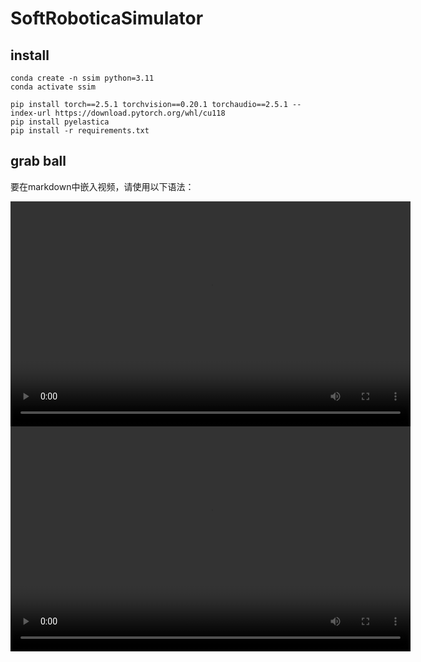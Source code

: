 # SoftRoboticaSimulator

## install
```shell
conda create -n ssim python=3.11
conda activate ssim

pip install torch==2.5.1 torchvision==0.20.1 torchaudio==2.5.1 --index-url https://download.pytorch.org/whl/cu118
pip install pyelastica
pip install -r requirements.txt

```

## grab ball


要在markdown中嵌入视频，请使用以下语法：

<video width="640" height="360" controls>
  <source src="videos/2d.mp4" type="video/mp4">
  Your browser does not support the video tag.
</video>

<video width="640" height="360" controls>
  <source src="videos/3d.mp4" type="video/mp4">
  Your browser does not support the video tag.
</video>
